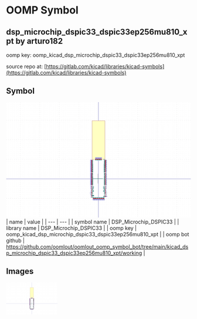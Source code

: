 # OOMP Symbol  
## dsp_microchip_dspic33_dspic33ep256mu810_xpt  by arturo182  
  
oomp key: oomp_kicad_dsp_microchip_dspic33_dspic33ep256mu810_xpt  
  
source repo at: [https://gitlab.com/kicad/libraries/kicad-symbols](https://gitlab.com/kicad/libraries/kicad-symbols)  
## Symbol  
  
[![working.png](working_600.png)](working.png)  
| name | value | 
| --- | --- | 
| symbol name | DSP_Microchip_DSPIC33 | 
| library name | DSP_Microchip_DSPIC33 | 
| oomp key | oomp_kicad_dsp_microchip_dspic33_dspic33ep256mu810_xpt | 
| oomp bot github | https://github.com/oomlout/oomlout_oomp_symbol_bot/tree/main/kicad_dsp_microchip_dspic33_dspic33ep256mu810_xpt/working | 
## Images  
  
[![working.png](working_140.png)](working.png)  
